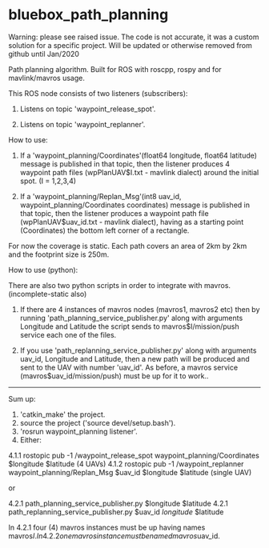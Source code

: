 # bluebox_path_planning

  Warning: please see raised issue. The code is not accurate, it was a custom solution for a specific project. Will be updated or otherwise removed from github until Jan/2020


Path planning algorithm. Built for ROS with roscpp, rospy and for mavlink/mavros usage.

This ROS node consists of two listeners (subscribers): 

1) Listens on topic 'waypoint_release_spot'.

2) Listens on topic 'waypoint_replanner'.

How to use:

1) If a 'waypoint_planning/Coordinates'(float64 longitude, float64 latitude) message is published in that topic,
then the listener produces 4 waypoint path files (wpPlanUAV$I.txt - mavlink dialect) around the initial spot. (I = 1,2,3,4)

2) If a 'waypoint_planning/Replan_Msg'(int8 uav_id, waypoint_planning/Coordinates coordinates) message is published in that topic,
then the listener produces a waypoint path file (wpPlanUAV$uav_id.txt - mavlink dialect), having as a starting point (Coordinates)
the bottom left corner of a rectangle.

For now the coverage is static. Each path covers an area of 2km by 2km and the footprint size is 250m.

How to use (python):

There are also two python scripts in order to integrate with mavros. (incomplete-static also)

1) If there are 4 instances of mavros nodes (mavros1, mavros2 etc)
then by running 'path_planning_service_publisher.py' along with arguments Longitude and Latitude
the script sends to mavros$I/mission/push service each one of the files.

2) If you use 'path_replanning_service_publisher.py' along with arguments uav_id, Longitude and Latitude,
then a new path will be produced and sent to the UAV with number 'uav_id'.
As before, a mavros service (mavros$uav_id/mission/push) must be up for it to work..

-------
Sum up:

1. 'catkin_make' the project.
2. source the project ('source devel/setup.bash').
3. 'rosrun waypoint_planning listener'.
4. Either:
 
  4.1.1 rostopic pub -1 /waypoint_release_spot waypoint_planning/Coordinates $longitude $latitude (4 UAVs)
  4.1.2 rostopic pub -1 /waypoint_replanner waypoint_planning/Replan_Msg $uav_id $longitude $latitude (single UAV)
 
 or

  4.2.1 path_planning_service_publisher.py $longitude $latitude
  4.2.1 path_replanning_service_publisher.py $uav_id $longitude$ $latitude

In 4.2.1 four (4) mavros instances must be up having names mavros$I.
In 4.2.2 one mavros instance must be named mavros$uav_id.

